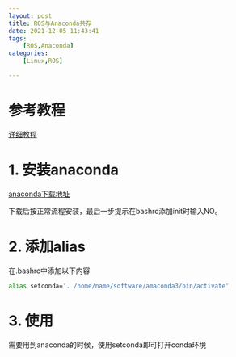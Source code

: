 ```yaml
---
layout: post
title: ROS与Anaconda共存
date: 2021-12-05 11:43:41
tags: 
    [ROS,Anaconda] 
categories: 
    [Linux,ROS]

---
```


# 参考教程

[详细教程](https://www.guyuehome.com/35918)

# 1. 安装anaconda

[anaconda下载地址](https://www.anaconda.com/)

下载后按正常流程安装，最后一步提示在bashrc添加init时输入NO。

# 2. 添加alias

在.bashrc中添加以下内容
```bash
alias setconda='. /home/name/software/amaconda3/bin/activate'
```

# 3. 使用
需要用到anaconda的时候，使用setconda即可打开conda环境